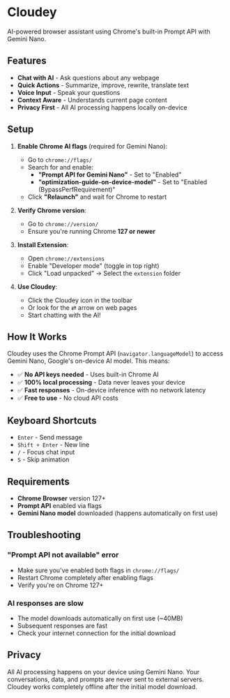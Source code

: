 # Cloudey

AI-powered browser assistant using Chrome's built-in Prompt API with Gemini Nano.

## Features

- **Chat with AI** - Ask questions about any webpage
- **Quick Actions** - Summarize, improve, rewrite, translate text
- **Voice Input** - Speak your questions
- **Context Aware** - Understands current page content
- **Privacy First** - All AI processing happens locally on-device

## Setup

1. **Enable Chrome AI flags** (required for Gemini Nano):
   - Go to `chrome://flags/`
   - Search for and enable:
     - **"Prompt API for Gemini Nano"** - Set to "Enabled"
     - **"optimization-guide-on-device-model"** - Set to "Enabled (BypassPerfRequirement)"
   - Click **"Relaunch"** and wait for Chrome to restart

2. **Verify Chrome version**:
   - Go to `chrome://version/`
   - Ensure you're running Chrome **127 or newer**

3. **Install Extension**: 
   - Open `chrome://extensions`
   - Enable "Developer mode" (toggle in top right)
   - Click "Load unpacked" → Select the `extension` folder

4. **Use Cloudey**:
   - Click the Cloudey icon in the toolbar
   - Or look for the ⇄ arrow on web pages
   - Start chatting with the AI!

## How It Works

Cloudey uses the Chrome Prompt API (`navigator.languageModel`) to access Gemini Nano, Google's on-device AI model. This means:

- ✅ **No API keys needed** - Uses built-in Chrome AI
- ✅ **100% local processing** - Data never leaves your device
- ✅ **Fast responses** - On-device inference with no network latency
- ✅ **Free to use** - No cloud API costs

## Keyboard Shortcuts

- `Enter` - Send message
- `Shift + Enter` - New line
- `/` - Focus chat input
- `S` - Skip animation

## Requirements

- **Chrome Browser** version 127+
- **Prompt API** enabled via flags
- **Gemini Nano model** downloaded (happens automatically on first use)

## Troubleshooting

### "Prompt API not available" error
- Make sure you've enabled both flags in `chrome://flags/`
- Restart Chrome completely after enabling flags
- Verify you're on Chrome 127+

### AI responses are slow
- The model downloads automatically on first use (~40MB)
- Subsequent responses are fast
- Check your internet connection for the initial download

## Privacy

All AI processing happens on your device using Gemini Nano. Your conversations, data, and prompts are never sent to external servers. Cloudey works completely offline after the initial model download.